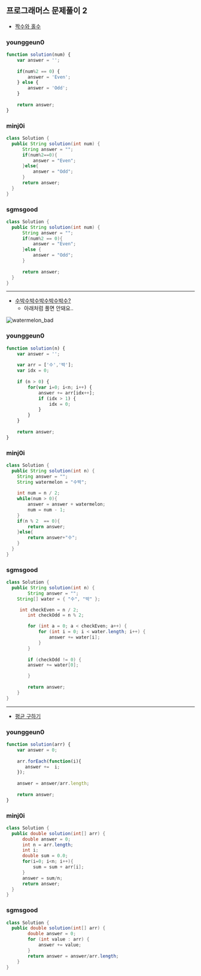 ## 프로그래머스 문제풀이 2

* [짝수와 홀수](https://programmers.co.kr/learn/courses/30/lessons/12937)

### younggeun0

```javascript
function solution(num) {
    var answer = '';
    
    if(num%2 == 0) {
        answer = 'Even';
    } else {
        answer = 'Odd';
    }
    
    return answer;
}
```

### minj0i

```JAVA
class Solution {
  public String solution(int num) {
      String answer = "";
      if(num%2==0){
          answer = "Even";
      }else{
          answer = "Odd";
      }
      return answer;
  }
}
```

### sgmsgood

```java
class Solution {
  public String solution(int num) {
      String answer = "";
      if(num%2 == 0){
          answer = "Even";
      }else {
          answer = "Odd";
      }
      
      return answer;
  }
}
```

---

* [수박수박수박수박수박수?](https://programmers.co.kr/learn/courses/30/lessons/12922)
  * 아래처럼 풀면 안돼요..

![watermelon_bad](https://github.com/younggeun0/DataStructureStudy/blob/master/programmers_test/img/watermelon_bad.png)

### younggeun0 

```javascript
function solution(n) {
    var answer = '';
    
    var arr = ['수','박'];
    var idx = 0;
    
    if (n > 0) {
        for(var i=0; i<n; i++) {
            answer += arr[idx++];
            if (idx > 1) {
                idx = 0;
            }
        }
    }
    
    return answer;
}
```

### minj0i

```JAVA
class Solution {
  public String solution(int n) {
    String answer = "";
    String watermelon = "수박";
      
    int num = n / 2;
    while(num > 0){
        answer = answer + watermelon;
        num = num - 1;
    }
    if(n % 2  == 0){
        return answer;
    }else{
        return answer+"수";
    }
  }
}
```

### sgmsgood

```JAVA
class Solution {
  public String solution(int n) {
        String answer = "";
	String[] water = { "수", "박" };

   	 int checkEven = n / 2;
    	int checkOdd = n % 2;

    	for (int a = 0; a < checkEven; a++) {
        	for (int i = 0; i < water.length; i++) {
           		answer += water[i];
        	}
    	}
		
    	if (checkOdd != 0) {
		answer += water[0];

    	}
      
    	return answer;
    }
}
```

---

* [평균 구하기](https://programmers.co.kr/learn/courses/30/lessons/12944)

### younggeun0 

```javascript
function solution(arr) {
    var answer = 0;
    
    arr.forEach(function(i){
       answer +=  i;
    });
    
    answer = answer/arr.length;
    
    return answer;
}
```

### minj0i
```JAVA
class Solution {
  public double solution(int[] arr) {
      double answer = 0;
      int n = arr.length;
      int i;
      double sum = 0.0;
      for(i=0; i<n; i++){
          sum = sum + arr[i];
      }
      answer = sum/n;
      return answer;
  }
}
```
### sgmsgood
```JAVA
class Solution {
  public double solution(int[] arr) {
        double answer = 0;
        for (int value : arr) {
            answer += value;
        }
	    return answer = answer/arr.length;
    }
}
```
